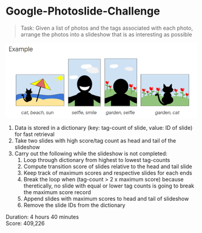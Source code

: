# Google-Photoslide-Challenge

> Task: Given a list of photos and the tags associated with each photo, arrange the photos into a slideshow that is as interesting as possible

<img src="image.PNG" width="800"/>

1. Data is stored in a dictionary (key: tag-count of slide, value: ID of slide) for fast retrieval
2. Take two slides with high score/tag count as head and tail of the slideshow
3. Carry out the following while the slideshow is not completed:
   1. Loop through dictionary from highest to lowest tag-counts
   2. Compute transition score of slides relative to the head and tail slide
   3. Keep track of maximum scores and respective slides for each ends
   4. Break the loop when (tag-count > 2 x maximum score) because theretically, no slide with equal or lower tag counts is going to break the maximum score record
   5. Append slides with maximum scores to head and tail of slideshow
   6. Remove the slide IDs from the dictionary
  
Duration: 4 hours 40 minutes<br/>
Score: 409,226
